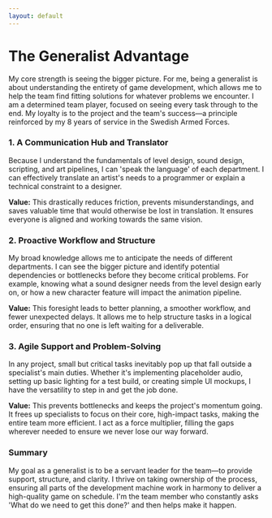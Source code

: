```yaml
---
layout: default
---
```


<div class="page-content">
  <h1 class="page-title">The Generalist Advantage</h1>
  <p>My core strength is seeing the bigger picture. For me, being a generalist is about understanding the entirety of game development, which allows me to help the team find fitting solutions for whatever problems we encounter. I am a determined team player, focused on seeing every task through to the end. My loyalty is to the project and the team's success—a principle reinforced by my 8 years of service in the Swedish Armed Forces.</p>

<div class="strengths-list">
    <div class="strength-item">
        <h3>1. A Communication Hub and Translator</h3>
        <p>Because I understand the fundamentals of level design, sound design, scripting, and art pipelines, I can 'speak the language' of each department. I can effectively translate an artist's needs to a programmer or explain a technical constraint to a designer.</p>
        <p class="strength-value"><strong>Value:</strong> This drastically reduces friction, prevents misunderstandings, and saves valuable time that would otherwise be lost in translation. It ensures everyone is aligned and working towards the same vision.</p>
    </div>
    <div class="strength-item">
        <h3>2. Proactive Workflow and Structure</h3>
        <p>My broad knowledge allows me to anticipate the needs of different departments. I can see the bigger picture and identify potential dependencies or bottlenecks before they become critical problems. For example, knowing what a sound designer needs from the level design early on, or how a new character feature will impact the animation pipeline.</p>
        <p class="strength-value"><strong>Value:</strong> This foresight leads to better planning, a smoother workflow, and fewer unexpected delays. It allows me to help structure tasks in a logical order, ensuring that no one is left waiting for a deliverable.</p>
    </div>
    <div class="strength-item">
        <h3>3. Agile Support and Problem-Solving</h3>
        <p>In any project, small but critical tasks inevitably pop up that fall outside a specialist's main duties. Whether it's implementing placeholder audio, setting up basic lighting for a test build, or creating simple UI mockups, I have the versatility to step in and get the job done.</p>
        <p class="strength-value"><strong>Value:</strong> This prevents bottlenecks and keeps the project's momentum going. It frees up specialists to focus on their core, high-impact tasks, making the entire team more efficient. I act as a force multiplier, filling the gaps wherever needed to ensure we never lose our way forward.</p>
    </div>

</div>

<div class="summary-block">
    <h3>Summary</h3>
    <p>My goal as a generalist is to be a servant leader for the team—to provide support, structure, and clarity. I thrive on taking ownership of the process, ensuring all parts of the development machine work in harmony to deliver a high-quality game on schedule. I'm the team member who constantly asks 'What do we need to get this done?' and then helps make it happen.</p>
</div>

  

</p>
</div>


